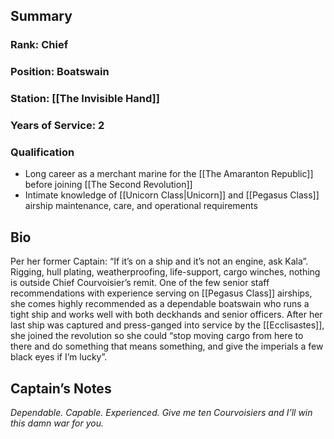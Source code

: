 ## Summary
### Rank: Chief
### Position: Boatswain
### Station: [[The Invisible Hand]]
### Years of Service: 2
### Qualification
- Long career as a merchant marine for the [[The Amaranton Republic]] before joining [[The Second Revolution]]
- Intimate knowledge of [[Unicorn Class|Unicorn]] and [[Pegasus Class]] airship maintenance, care, and operational requirements
## Bio
Per her former Captain: “If it’s on a ship and it’s not an engine, ask Kala”. Rigging, hull plating, weatherproofing, life-support, cargo winches, nothing is outside Chief Courvoisier’s remit. One of the few senior staff recommendations with experience serving on [[Pegasus Class]] airships, she comes highly recommended as a dependable boatswain who runs a tight ship and works well with both deckhands and senior officers. After her last ship was captured and press-ganged into service by the [[Ecclisastes]], she joined the revolution so she could “stop moving cargo from here to there and do something that means something, and give the imperials a few black eyes if I’m lucky”.

## Captain’s Notes
_Dependable. Capable. Experienced. Give me ten Courvoisiers and I’ll win this damn war for you._